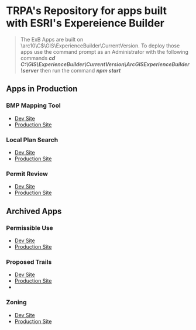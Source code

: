 # TRPA's Repository for apps built with ESRI's Expereience Builder
 > The ExB Apps are built on \\arc10\C$\GIS\ExperienceBuilder\CurrentVersion. To deploy those apps use the command prompt as an Administrator with the following commands <em><strong>cd C:\GIS\ExperienceBuilder\CurrentVersion\ArcGISExperienceBuilder\server</strong></em> then run the command <em><strong>npm start</strong></em>
## Apps in Production

### BMP Mapping Tool
  * [Dev Site](https://trpa-agency.github.io/ExperienceBuilderApps/BMPMap/index.html)
  * [Production Site](https://gis.trpa.org/bmpmappingtool)
    
### Local Plan Search
  * [Dev Site](https://trpa-agency.github.io/ExperienceBuilderApps/LocalPlanSearch/index.html)
  * [Production Site](https://gis.trpa.org/LocalPlanSearch/)
    
### Permit Review
  * [Dev Site](https://trpa-agency.github.io/ExperienceBuilderApps/PermitReview/index.html)
  * [Production Site](https://gis.trpa.org/PermitReview)

## Archived Apps
### Permissible Use
 * [Dev Site]()
 * [Production Site]()

### Proposed Trails
 * [Dev Site]()
 * [Production Site]()
 * 
### Zoning
 * [Dev Site]()
 * [Production Site]()


